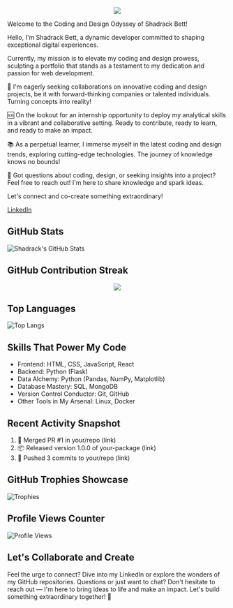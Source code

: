 <p align="center">
  <img src="https://readme-typing-svg.demolab.com/?lines=Passionate%20Coder%20for%20Over%201%20Year%20;%20Improving%20Code%20Functionality;%20Embracing%20Unpredictability!&font=Fira%20Code&center=true&width=700&height=45&color=800080&vCenter=true&pause=1000&size=25" />
</p>

Welcome to the Coding and Design Odyssey of Shadrack Bett! 

Hello, I'm Shadrack Bett, a dynamic developer committed to shaping exceptional digital experiences.

Currently, my mission is to elevate my coding and design prowess, sculpting a portfolio that stands as a testament to my dedication and passion for web development.

:handshake: I'm eagerly seeking collaborations on innovative coding and design projects, be it with forward-thinking companies or talented individuals. Turning concepts into reality!

:sos: On the lookout for an internship opportunity to deploy my analytical skills in a vibrant and collaborative setting. Ready to contribute, ready to learn, and ready to make an impact.

:books: As a perpetual learner, I immerse myself in the latest coding and design trends, exploring cutting-edge technologies. The journey of knowledge knows no bounds!

:speech_balloon: Got questions about coding, design, or seeking insights into a project? Feel free to reach out! I'm here to share knowledge and spark ideas.

Let's connect and co-create something extraordinary!

[LinkedIn](https://www.linkedin.com/in/shadrack-bett-a8072728b)

## GitHub Stats
![Shadrack's GitHub Stats](https://github-readme-stats.vercel.app/api?username=shaddybett&show_icons=true&count_private=true&theme=dark)

## GitHub Contribution Streak
<p align="center">
  <img src="https://github-readme-streak-stats.herokuapp.com/?user=shaddybett&theme=dark" />
</p>

## Top Languages
![Top Langs](https://github-readme-stats.vercel.app/api/top-langs/?username=shaddybett&layout=compact&theme=dark)

## Skills That Power My Code
- Frontend: HTML, CSS, JavaScript, React
- Backend: Python (Flask)
- Data Alchemy: Python (Pandas, NumPy, Matplotlib)
- Database Mastery: SQL, MongoDB
- Version Control Conductor: Git, GitHub
- Other Tools in My Arsenal: Linux, Docker

## Recent Activity Snapshot
1. 🎉 Merged PR #1 in your/repo (link)
2. 📦 Released version 1.0.0 of your-package (link)
3. 🚀 Pushed 3 commits to your/repo (link)

## GitHub Trophies Showcase
![Trophies](https://github-profile-trophy.vercel.app/?username=shaddybett&theme=nord&column=7)

## Profile Views Counter
![Profile Views](https://komarev.com/ghpvc/?username=shaddybett)

## Let's Collaborate and Create
Feel the urge to connect? Dive into my LinkedIn or explore the wonders of my GitHub repositories. Questions or just want to chat? Don't hesitate to reach out — I'm here to bring ideas to life and make an impact. Let's build something extraordinary together! 🌟
